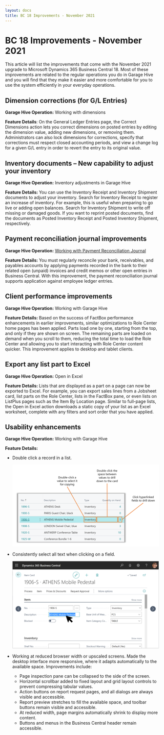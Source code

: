 ```yaml
---
layout: docs
title: BC 18 Improvements - November 2021
---
```


# BC 18 Improvements - November 2021

This article will list the improvements that come with the November 2021 upgrade to Microsoft Dynamics 365 Business Central 18. Most of these improvements are related to the regular operations you do in Garage Hive and you will find that they make it easier and more comfortable for you to use the system efficiently in your everyday operations.

## Dimension corrections (for G/L Entries)

**Garage Hive Operation:** Working with dimensions
<br>

**Feature Details**: On the General Ledger Entries page, the Correct Dimensions action lets you correct dimensions on posted entries by editing the dimension value, adding new dimensions, or removing them. Administrators can also lock dimensions for corrections, specify that corrections must respect closed accounting periods, and view a change log for a given G/L entry in order to revert the entry to its original value.

## Inventory documents – New capability to adjust your inventory

**Garage Hive Operation:** Inventory adjustments in Garage Hive
<br>

**Feature Details:** You can use the Inventory Receipt and Inventory Shipment documents to adjust your inventory. Search for Inventory Receipt to register an increase of inventory. For example, this is useful when preparing to go live or adding open balances. Search for Inventory Shipment to write off missing or damaged goods. If you want to reprint posted documents, find the documents as Posted Inventory Receipt and Posted Inventory Shipment, respectively. 

## Payment reconciliation journal improvements

**Garage Hive Operation:** [Working with Payment Reconciliation Journal](garagehive-payment-reconciliation-journals.html)
<br>

**Feature Details:** You must regularly reconcile your bank, receivables, and payables accounts by applying payments recorded in the bank to their related open (unpaid) invoices and credit memos or other open entries in Business Central. With this improvement, the payment reconciliation journal supports application against employee ledger entries.

## Client performance improvements

**Garage Hive Operation:** Working with Garage Hive
<br>

**Feature Details:** Based on the success of FactBox performance enhancements in earlier improvements, similar optimizations to Role Center home pages has been applied. Parts load one by one, starting from the top, and only if they are shown on screen. The remaining parts are loaded on demand when you scroll to them, reducing the total time to load the Role Center and allowing you to start interacting with Role Center content quicker. This improvement applies to desktop and tablet clients.

## Export any list part to Excel

**Garage Hive Operation:** Open in Excel
<br>

**Feature Details:** Lists that are displayed as a part on a page can now be exported to Excel. For example, you can export sales lines from a Jobsheet card, list parts on the Role Center, lists in the FactBox pane, or even lists on ListPlus pages such as the Item By Location page. Similar to full-page lists, the Open in Excel action downloads a static copy of your list as an Excel worksheet, complete with any filters and sort order that you have applied. 

## Usability enhancements

**Garage Hive Operation:** Working with Garage Hive
<br>

**Feature Details:** 
* Double click a record in a list.

   ![](media/garagehive-double-click-row.png)

* Consistently select all text when clicking on a field.

   ![](media/garagehive-cell-value.png)

* Working at reduced browser width or upscaled screens. Made the desktop interface more responsive, where it adapts automatically to the available space. Improvements include: 
  - Page inspection pane can be collapsed to the side of the screen.
  - Horizontal scrollbar added to fixed layout and grid layout controls to prevent compressing tabular values.
  - Action buttons on report request pages, and all dialogs are always visible and accessible.
  - Report preview stretches to fill the available space, and toolbar buttons remain visible and accessible.
  - At reduced width, page margins automatically shrink to display more content.
  - Buttons and menus in the Business Central header remain accessible. 
